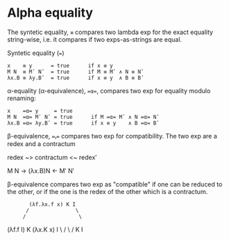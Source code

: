 # Alpha equality

The syntetic equality, `≡` compares two lambda exp for the exact equality string-wise, i.e. it compares if two exps-as-strings are equal.

Syntetic equality (`=`)

```
x    ≡ y      = true      if x ≡ y
M N  ≡ Mʹ Nʹ  = true      if M ≡ Mʹ ∧ N ≡ Nʹ
λx.B ≡ λy.Bʹ  = true      if x ≡ y  ∧ B ≡ Bʹ
```

α-equality (α-equivalence), `=α=`, compares two exp for equality modulo renaming:

```
x    =α= y     = true
M N  =α= Mʹ Nʹ = true      if M =α= Mʹ ∧ N =α= Nʹ
λx.B =α= λy.Bʹ = true      if x ≡ y    ∧ B =α= Bʹ
```

β-equivalence, `=ᵦ=` compares two exp for compatibility. The two exp are a redex and a contractum

redex ~> contractum <~ redexʹ

M N → (λx.B)N ← Mʹ Nʹ


β-equivalence compares two exp as "compatible" if one can be reduced to the other, or if the one is the redex of the other which is a contractum.

           (λf.λx.f x) K I
          /               \
         /                 \
(λf.f I) K                 (λx.K x) I
          \                /
           \              /
                  K I
